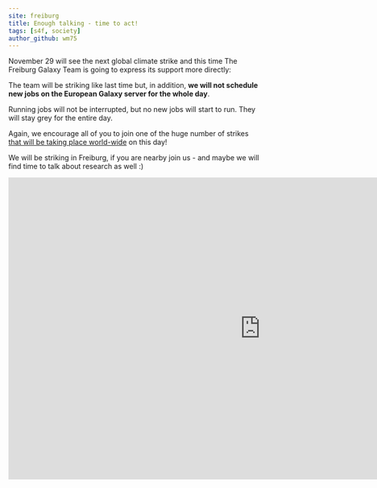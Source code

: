 ```yaml
---
site: freiburg
title: Enough talking - time to act!
tags: [s4f, society]
author_github: wm75
---
```


November 29 will see the next global climate strike and this time The Freiburg
Galaxy Team is going to express its support more directly:

The team will be striking like last time but, in addition, **we will not
schedule new jobs on the European Galaxy server for the whole day**.

Running jobs will not be interrupted, but no new jobs will start to run. They will stay grey
for the entire day.

Again, we encourage all of you to join one of the huge number of strikes
[that will be taking place world-wide](https://fridaysforfuture.org/statistics/map?d=2019-11-29) on this day!

We will be striking in Freiburg, if you are nearby join us - and maybe we will find time
to talk about research as well :)

<div class="multiple-img">
    <iframe width="1000" height="600" src="https://globalclimatestrike.net/#map" frameborder="0" allowfullscreen></iframe>
</div>
